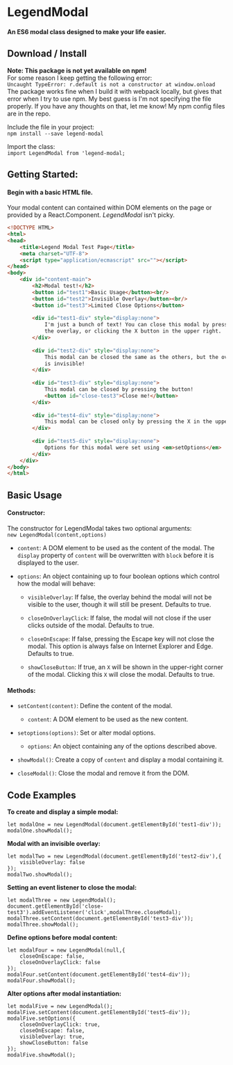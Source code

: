 # LegendModal
#### An ES6 modal class designed to make your life easier.

## Download / Install
**Note: This package is not yet available on npm!**  
For some reason I keep getting the following error:  
`Uncaught TypeError: r.default is not a constructor at window.onload`  
The package works fine when I build it with webpack locally, but gives that error
when I try to use npm. My best guess is I'm not specifying the file properly. If you have
any thoughts on that, let me know! My npm config files are in the repo.
  
Include the file in your project:  
`npm install --save legend-modal`

Import the class:  
`import LegendModal from 'legend-modal;`

## Getting Started:

#### Begin with a basic HTML file.
Your modal content can contained within DOM elements on the page or provided by a React.Component.
*LegendModal* isn't picky.
```html
<!DOCTYPE HTML>
<html>
<head>
    <title>Legend Modal Test Page</title>
    <meta charset="UTF-8">
    <script type="application/ecmascript" src=""></script>
</head>
<body>
    <div id="content-main">
        <h2>Modal test!</h2>
        <button id="test1">Basic Usage</button><br/>
        <button id="test2">Invisible Overlay</button><br/>
        <button id="test3">Limited Close Options</button>
        
        <div id="test1-div" style="display:none">
            I'm just a bunch of text! You can close this modal by pressing escape, clicking
            the overlay, or clicking the X button in the upper right.
        </div>
        
        <div id="test2-div" style="display:none">
            This modal can be closed the same as the others, but the overlay behind it 
            is invisible!
        </div>
                
        <div id="test3-div" style="display:none">
            This modal can be closed by pressing the button!
            <button id="close-test3">Close me!</button>
        </div>
        
        <div id="test4-div" style="display:none">
            This modal can be closed only by pressing the X in the upper right corner!
        </div>
        
        <div id="test5-div" style="display:none">
            Options for this modal were set using <em>setOptions</em>
        </div>
    </div>
</body>
</html>
```

## Basic Usage

#### Constructor:
The constructor for LegendModal takes two optional arguments:  
`new LegendModal(content,options)`

* `content`: A DOM element to be used as the content of the modal. The `display` property 
    of `content` will be overwritten with `block` before it is displayed to the user.
    
* `options`: An object containing up to four boolean options which control how the modal 
    will behave:
    
    * `visibleOverlay`: If false, the overlay behind the modal will not be visible to the user, 
        though it will still be present. Defaults to true.
        
    * `closeOnOverlayClick`: If false, the modal will not close if the user clicks outside
        of the modal. Defaults to true.
        
    * `closeOnEscape`: If false, pressing the Escape key will not close the modal. This option
        is always false on Internet Explorer and Edge. Defaults to true.
        
    * `showCloseButton`: If true, an `X` will be shown in the upper-right corner of the modal.
        Clicking this `X` will close the modal. Defaults to true.
        
#### Methods:

* `setContent(content)`: Define the content of the modal.
    * `content`: A DOM element to be used as the new content.
    
* `setoptions(options)`: Set or alter modal options.
    * `options`: An object containing any of the options described above.
    
* `showModal()`: Create a copy of `content` and display a modal containing it.

* `closeModal()`: Close the modal and remove it from the DOM.

## Code Examples

**To create and display a simple modal:**
```ecmascript 6
let modalOne = new LegendModal(document.getElementById('test1-div'));
modalOne.showModal();
```

**Modal with an invisible overlay:**
```ecmascript 6
let modalTwo = new LegendModal(document.getElementById('test2-div'),{
    visibleOverlay: false
});
modalTwo.showModal();
```

**Setting an event listener to close the modal:**
```ecmascript 6
let modalThree = new LegendModal();
document.getElementById('close-test3').addEventListener('click',modalThree.closeModal);
modalThree.setContent(document.getElementById('test3-div'));
modalThree.showModal();
```

**Define options before modal content:**
```ecmascript 6
let modalFour = new LegendModal(null,{
    closeOnEscape: false,
    closeOnOverlayClick: false
});
modalFour.setContent(document.getElementById('test4-div'));
modalFour.showModal();
```

**Alter options after modal instantiation:**
```ecmascript 6
let modalFive = new LegendModal();
modalFive.setContent(document.getElementById('test5-div'));
modalFive.setOptions({
    closeOnOverlayClick: true,
    closeOnEscape: false,
    visibleOverlay: true,
    showCloseButton: false
});
modalFive.showModal();
```